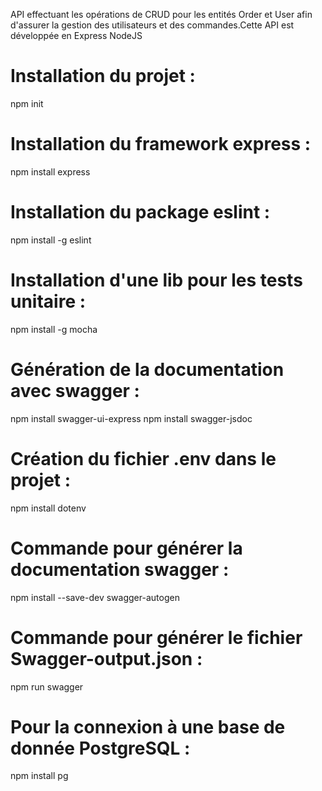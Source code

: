 API effectuant les opérations de CRUD pour les entités Order et User afin d'assurer la gestion des utilisateurs et des commandes.Cette API est développée en Express NodeJS 

# Installation du projet :
  npm init

# Installation du framework express :
  npm install express

# Installation du package eslint :
  npm install -g eslint

# Installation d'une lib pour les tests unitaire :
  npm install -g mocha

# Génération de la documentation avec swagger :
  npm install swagger-ui-express
  npm install swagger-jsdoc

# Création du fichier .env dans le projet :
  npm install dotenv

# Commande pour générer la documentation swagger :
  npm install --save-dev swagger-autogen
# Commande pour générer le fichier Swagger-output.json : 
  npm run swagger 

# Pour la connexion à une base de donnée PostgreSQL : 
  npm install pg
